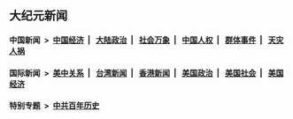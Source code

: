 ## 大纪元新闻

#### 中国新闻 &nbsp;>&nbsp; [中国经济](indexes/ncid283/README.md?09150845) &nbsp;| &nbsp; [大陆政治](indexes/ncid277/README.md?09150845) &nbsp;| &nbsp; [社会万象](indexes/ncid282/README.md?09150845) &nbsp;| &nbsp; [中国人权](indexes/ncid278/README.md?09150845) &nbsp;| &nbsp; [群体事件](indexes/ncid279/README.md?09150845) &nbsp;| &nbsp; [天灾人祸](indexes/ncid280/README.md?09150845)

#### 国际新闻 &nbsp;>&nbsp; [美中关系](indexes/nf1412576/README.md?09150845) &nbsp;| &nbsp; [台湾新闻](indexes/ncid1349361/README.md?09150845) &nbsp;| &nbsp; [香港新闻](indexes/ncid1349362/README.md?09150845) &nbsp;| &nbsp; [美国政治](indexes/ncid1078159/README.md?09150845) &nbsp;| &nbsp; [美国社会](indexes/ncid1078160/README.md?09150845) &nbsp;| &nbsp; [美国经济](indexes/ncid1078158/README.md?09150845)

#### 特别专题 &nbsp;>&nbsp; [中共百年历史](https://github.com/epoch-news/epoch-special/blob/master/README.md?09150845)  
